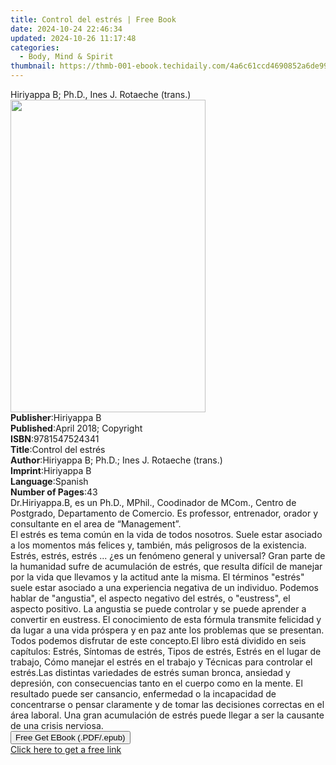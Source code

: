 ```yaml
---
title: Control del estrés | Free Book
date: 2024-10-24 22:46:34
updated: 2024-10-26 11:17:48
categories:
  - Body, Mind & Spirit
thumbnail: https://thmb-001-ebook.techidaily.com/4a6c61ccd4690852a6de99ec3329601dbd7d5cfe4086fe1a0fde97e78d9d9943.jpg
---
```

<main id="book-container">
  <div class="flex flex-col">
    <div class="book-brief flex-1 py-6 px-4 sm:p-6 md:py-10 md:px-8">
      <!-- brief-->
      <div class="book-brief-main">
        Hiriyappa B; Ph.D., Ines J. Rotaeche (trans.)
      </div>
    </div>
    <div
      class="book-meta-info flex-1 grid gap-4 col-start-1 col-end-3 row-start-1 sm:mb-6 sm:grid-cols-4 lg:gap-6 lg:col-start-2 lg:row-end-6 lg:row-span-6 lg:mb-0"
    >
      <div
        class="book-meta-info-left place-content-center mt-4 p-4 text-sm leading-6 col-start-2 col-span-2 dark:text-slate-400"
      >
        <img
          class="w-full h-500 object-cover rounded-lg sm:h-255 sm:col-span-2 lg:col-span-full"
          src="https://img-001-ebook.techidaily.com/c04eb6cc951eea9e3615da6c6468db3ccf67002d836ea8b589d02d6b8abdefbe.jpg"
          alt=""
          width="312"
          height="500"
        />
      </div>
      <div
        class="book-meta-info-right mt-2 col-start-1 row-start-2 col-span-3 self-center"
      >
        <!-- meta data  -->
        <div class="flex flex-col px-4 md:px-8">
          <div class="flex-1">
            <strong>Publisher</strong>:<span class="px-2">Hiriyappa B</span>
          </div>
          <div class="flex-1">
            <strong>Published</strong>:<span class="px-2"
              >April 2018; Copyright</span
            >
          </div>
          <div class="flex-1">
            <strong>ISBN</strong>:<span class="px-2">9781547524341</span>
          </div>
          <div class="flex-1">
            <strong>Title</strong>:<span class="px-2">Control del estrés</span>
          </div>
          <div class="flex-1">
            <strong>Author</strong>:<span class="px-2"
              >Hiriyappa B; Ph.D.; Ines J. Rotaeche (trans.)</span
            >
          </div>
          <div class="flex-1">
            <strong>Imprint</strong>:<span class="px-2">Hiriyappa B</span>
          </div>
          <div class="flex-1">
            <strong>Language</strong>:<span class="px-2">Spanish</span>
          </div>
          <div class="flex-1">
            <strong>Number of Pages</strong>:<span class="px-2">43</span>
          </div>
        </div>
      </div>
    </div>
    <div class="book-description flex-1 py-6 px-4 sm:p-6 md:py-10 md:px-8">
      <div class="book-description-main">
        <div accordion-content="" id="description">
          Dr.Hiriyappa.B, es un Ph.D., MPhil., Coodinador de MCom., Centro de
          Postgrado, Departamento de Comercio. Es professor, entrenador, orador
          y consultante en el area de “Management”.<br />El estrés es tema común
          en la vida de todos nosotros. Suele estar asociado a los momentos más
          felices y, también, más peligrosos de la existencia. Estrés, estrés,
          estrés ... ¿es un fenómeno general y universal? Gran parte de la
          humanidad sufre de acumulación de estrés, que resulta difícil de
          manejar por la vida que llevamos y la actitud ante la misma. El
          términos "estrés" suele estar asociado a una experiencia negativa de
          un individuo. Podemos hablar de "angustia", el aspecto negativo del
          estrés, o "eustress", el aspecto positivo. La angustia se puede
          controlar y se puede aprender a convertir en eustress. El conocimiento
          de esta fórmula transmite felicidad y da lugar a una vida próspera y
          en paz ante los problemas que se presentan. Todos podemos disfrutar de
          este concepto.El libro está dividido en seis capítulos: Estrés,
          Síntomas de estrés, Tipos de estrés, Estrés en el lugar de trabajo,
          Cómo manejar el estrés en el trabajo y Técnicas para controlar el
          estrés.Las distintas variedades de estrés suman bronca, ansiedad y
          depresión, con consecuencias tanto en el cuerpo como en la mente. El
          resultado puede ser cansancio, enfermedad o la incapacidad de
          concentrarse o pensar claramente y de tomar las decisiones correctas
          en el área laboral. Una gran acumulación de estrés puede llegar a ser
          la causante de una crisis nerviosa.<br />
        </div>
        <div class="accordion-fader"></div>
      </div>
    </div>
    <div class="book-excerpts flex-1 py-6 px-4 sm:p-6 md:py-10 md:px-8"></div>
    <div
      class="book-about-author flex-1 py-6 px-4 sm:p-6 md:py-10 md:px-8"
    ></div>
    <div class="book-free-get flex-1 py-6 px-4 sm:p-6 md:py-10 md:px-8">
      <button
        id="btn-free-get"
        class="bg-blue-500 hover:bg-blue-700 text-white font-bold py-2 px-4 rounded"
      >
        Free Get EBook (.PDF/.epub)
      </button>
      <div id="countdown-display" class="px-2 text-lg mt-2"></div>
      <a
        id="free-link"
        class="hidden bg-blue-500 hover:bg-blue-700 text-white font-bold py-2 px-4 rounded"
        href="https://www.ebooks.com/en-us/book/96166109/control-del-estr-s/hiriyappa-b-ph-d/"
        target="_blank"
        >Click here to get a free link</a
      >
    </div>
    <script>
      let countdownTime = 0;
      let countdownInterval = null;
      document
        .getElementById('btn-free-get')
        .addEventListener('click', startCountdown);
      function startCountdown() {
        countdownTime = new Date().getTime() + 60000 * 3;
        countdownInterval = setInterval(updateCountdown, 1000);
        document.getElementById('btn-free-get').disabled = true;
        document
          .getElementById('btn-free-get')
          .classList.add('bg-gray-500', 'cursor-not-allowed');
      }
      function updateCountdown() {
        let currentTime = new Date().getTime();
        let timeLeft = countdownTime - currentTime;
        let secondsLeft = Math.floor(timeLeft / 1000);
        document.getElementById('countdown-display').innerHTML =
          `Remaining time: ${secondsLeft} seconds.`;
        if (secondsLeft <= 0) {
          clearInterval(countdownInterval);
          document.getElementById('btn-free-get').classList.add('hidden');
          document.getElementById('free-link').classList.remove('hidden');
          document.getElementById('countdown-display').innerHTML = '';
        }
      }
    </script>
  </div>
</main>
